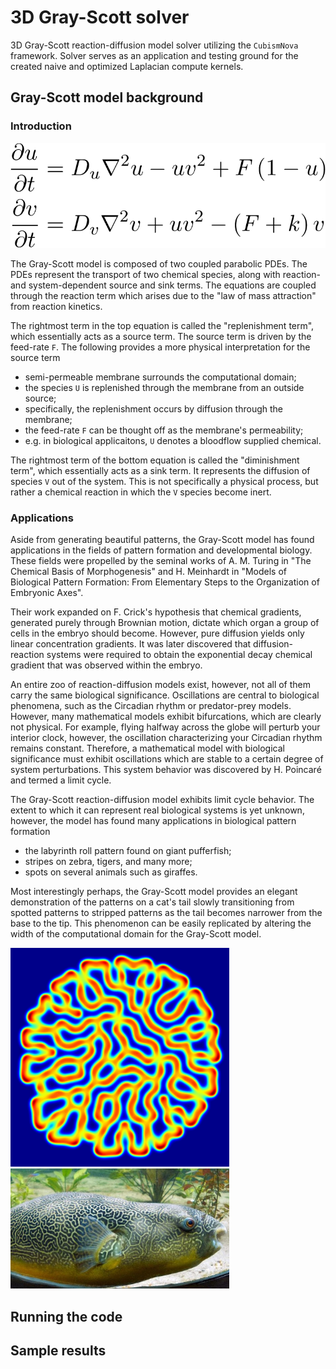 # 3D Gray-Scott solver
3D Gray-Scott reaction-diffusion model solver utilizing the `CubismNova` 
framework. Solver serves as an application and testing ground for the created
naive and optimized Laplacian compute kernels.   

## Gray-Scott model background 

### Introduction

![](./GS-equations.png "Gray-Scott model")

The Gray-Scott model is composed of two coupled parabolic PDEs. The PDEs 
represent the transport of two chemical species, along with reaction- and 
system-dependent source and sink terms. The equations are coupled through 
the reaction term which arises due to the "law of mass attraction" from 
reaction kinetics. 

The rightmost term in the top equation is called the "replenishment term", 
which essentially acts as a source term. The source term is driven by the 
feed-rate `F`. The following provides a more physical interpretation for the 
source term

* semi-permeable membrane surrounds the computational domain; 
* the species `U` is replenished through the membrane from an outside source; 
* specifically, the replenishment occurs by diffusion through the membrane;
* the feed-rate `F` can be thought off as the membrane's permeability; 
* e.g. in biological applicaitons, `U` denotes a bloodflow supplied chemical. 

The rightmost term of the bottom equation is called the "diminishment term", 
which essentially acts as a sink term. It represents the diffusion of species 
`V` out of the system. This is not specifically a physical process, but rather 
a chemical reaction in which the `V` species become inert. 

### Applications 

Aside from generating beautiful patterns, the Gray-Scott model has found 
applications in the fields of pattern formation and developmental biology. 
These fields were propelled by the seminal works of A. M. Turing in 
"The Chemical Basis of Morphogenesis" and H. Meinhardt in "Models of 
Biological Pattern Formation: From Elementary Steps to the Organization of 
Embryonic Axes". 

Their work expanded on F. Crick's hypothesis that chemical gradients, 
generated purely through Brownian motion, dictate which organ a group of cells 
in the embryo should become. However, pure diffusion yields only linear 
concentration gradients. It was later discovered that diffusion-reaction 
systems were required to obtain the exponential decay chemical gradient that 
was observed within the embryo. 

An entire zoo of reaction-diffusion models exist, however, not all of them 
carry the same biological significance. Oscillations are central to biological 
phenomena, such as the Circadian rhythm or predator-prey models. However, many 
mathematical models exhibit bifurcations, which are clearly not physical. For 
example, flying halfway across the globe will perturb your interior clock, 
however, the oscillation characterizing your Circadian rhythm remains constant. 
Therefore, a mathematical model with biological significance must exhibit 
oscillations which are stable to a certain degree of system perturbations. 
This system behavior was discovered by H. Poincaré and termed a limit cycle.  

The Gray-Scott reaction-diffusion model exhibits limit cycle behavior. The 
extent to which it can represent real biological systems is yet unknown, 
however, the model has found many applications in biological pattern formation

* the labyrinth roll pattern found on giant pufferfish; 
* stripes on zebra, tigers, and many more; 
* spots on several animals such as giraffes.   

Most interestingly perhaps, the Gray-Scott model provides an elegant
demonstration of the patterns on a cat's tail slowly transitioning from spotted
patterns to stripped patterns as the tail becomes narrower from the base to 
the tip. This phenomenon can be easily replicated by altering the width of the 
computational domain for the Gray-Scott model. 

<p float="left">
  <img src="/eg-rolls.png" width="350" />
  <img src="/eg-pufferfish.jpg" width="350" />
</p>

## Running the code 

## Sample results 
